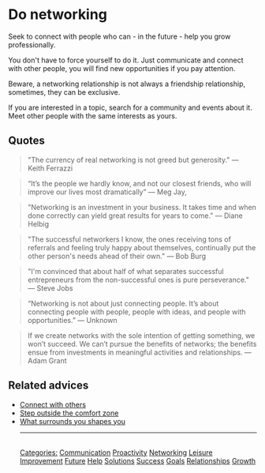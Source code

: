 # Do networking

Seek to connect with people who can - in the future - help you grow professionally.

You don't have to force yourself to do it. Just communicate and connect with other people, you will find new opportunities if you pay attention.

Beware, a networking relationship is not always a friendship relationship, sometimes, they can be exclusive.

If you are interested in a topic, search for a community and events about it. Meet other people with the same interests as yours.

## Quotes

> "The currency of real networking is not greed but generosity." — Keith Ferrazzi

> “It’s the people we hardly know, and not our closest friends, who will improve our lives most dramatically” ― Meg Jay,

> "Networking is an investment in your business. It takes time and when done correctly can yield great results for years to come." — Diane Helbig

> "The successful networkers I know, the ones receiving tons of referrals and feeling truly happy about themselves, continually put the other person's needs ahead of their own." — Bob Burg

> "I'm convinced that about half of what separates successful entrepreneurs from the non-successful ones is pure perseverance." — Steve Jobs

> “Networking is not about just connecting people. It’s about connecting people with people, people with ideas, and people with opportunities.” — Unknown

> If we create networks with the sole intention of getting something, we won’t succeed. We can’t pursue the benefits of networks; the benefits ensue from investments in meaningful activities and relationships. — Adam Grant

## Related advices

- [Connect with others](../Connect%20with%20others/index.md)
- [Step outside the comfort zone](../Step%20outside%20the%20comfort%20zone/index.md)
- [What surrounds you shapes you](../What%20surrounds%20you%20shapes%20you/index.md)<hr/><br/>[Categories:](../Categories/index.md) [Communication](../Categories/Communication.md) [Proactivity](../Categories/Proactivity.md) [Networking](../Categories/Networking.md) [Leisure](../Categories/Leisure.md) [Improvement](../Categories/Improvement.md) [Future](../Categories/Future.md) [Help](../Categories/Help.md) [Solutions](../Categories/Solutions.md) [Success](../Categories/Success.md) [Goals](../Categories/Goals.md) [Relationships](../Categories/Relationships.md) [Growth](../Categories/Growth.md)